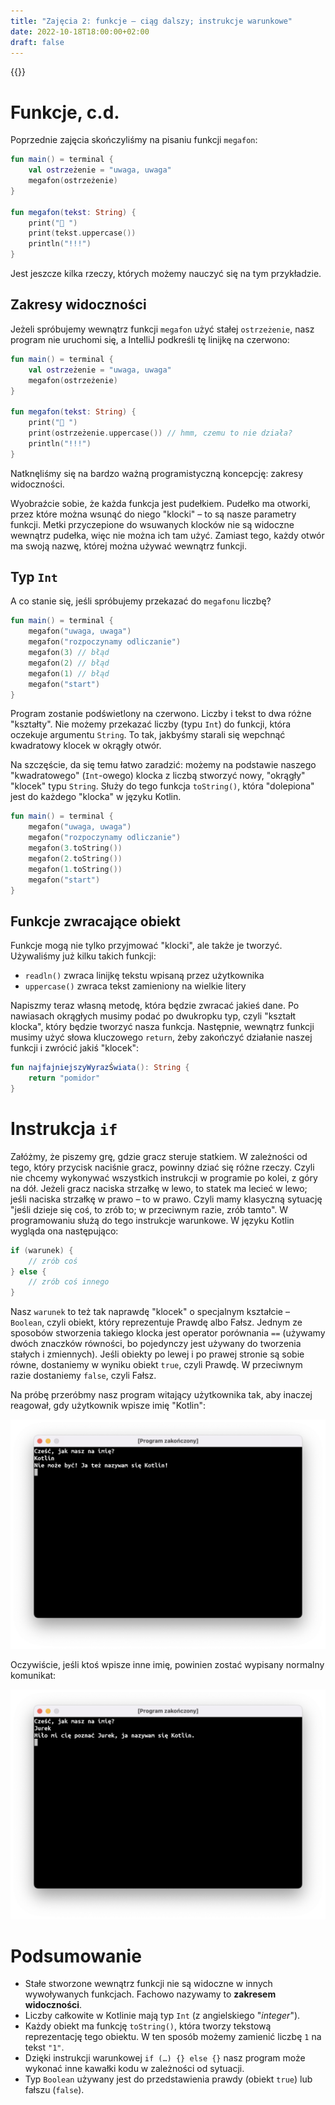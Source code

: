 ```yaml
---
title: "Zajęcia 2: funkcje – ciąg dalszy; instrukcje warunkowe"
date: 2022-10-18T18:00:00+02:00
draft: false
---
```


{{<toc>}}

# Funkcje, c.d.

Poprzednie zajęcia skończyliśmy na pisaniu funkcji `megafon`:

```kotlin
fun main() = terminal {
    val ostrzeżenie = "uwaga, uwaga"
    megafon(ostrzeżenie)
}

fun megafon(tekst: String) {
    print("📣 ")
    print(tekst.uppercase())
    println("!!!")
}
```

Jest jeszcze kilka rzeczy, których możemy nauczyć się na tym przykładzie.

## Zakresy widoczności

Jeżeli spróbujemy wewnątrz funkcji `megafon` użyć stałej `ostrzeżenie`, nasz program nie uruchomi się, a IntelliJ podkreśli tę linijkę na czerwono:

```kotlin
fun main() = terminal {
    val ostrzeżenie = "uwaga, uwaga"
    megafon(ostrzeżenie)
}

fun megafon(tekst: String) {
    print("📣 ")
    print(ostrzeżenie.uppercase()) // hmm, czemu to nie działa?
    println("!!!")
}
```

Natknęliśmy się na bardzo ważną programistyczną koncepcję: zakresy widoczności.

Wyobraźcie sobie, że każda funkcja jest pudełkiem. Pudełko ma otworki, przez które można wsunąć do niego "klocki" – to są nasze parametry funkcji. Metki przyczepione do wsuwanych klocków nie są widoczne wewnątrz pudełka, więc nie można ich tam użyć. Zamiast tego, każdy otwór ma swoją nazwę, której można używać wewnątrz funkcji. 

## Typ `Int`

A co stanie się, jeśli spróbujemy przekazać do `megafonu` liczbę?

```kotlin
fun main() = terminal {
    megafon("uwaga, uwaga")
    megafon("rozpoczynamy odliczanie")
    megafon(3) // błąd
    megafon(2) // błąd
    megafon(1) // błąd
    megafon("start")
}
```

Program zostanie podświetlony na czerwono. Liczby i tekst to dwa różne "kształty". Nie możemy przekazać liczby (typu `Int`) do funkcji, która oczekuje argumentu `String`. To tak, jakbyśmy starali się wepchnąć kwadratowy klocek w okrągły otwór.

Na szczęście, da się temu łatwo zaradzić: możemy na podstawie naszego "kwadratowego" (`Int`-owego) klocka z liczbą stworzyć nowy, "okrągły" "klocek" typu `String`. Służy do tego funkcja `toString()`, która "dolepiona" jest do każdego "klocka" w języku Kotlin.

```kotlin
fun main() = terminal {
    megafon("uwaga, uwaga")
    megafon("rozpoczynamy odliczanie")
    megafon(3.toString())
    megafon(2.toString())
    megafon(1.toString())
    megafon("start")
}
```

## Funkcje zwracające obiekt

Funkcje mogą nie tylko przyjmować "klocki", ale także je tworzyć. Używaliśmy już kilku takich funkcji:

- `readln()` zwraca linijkę tekstu wpisaną przez użytkownika
- `uppercase()` zwraca tekst zamieniony na wielkie litery

Napiszmy teraz własną metodę, która będzie zwracać jakieś dane. Po nawiasach okrągłych musimy podać po dwukropku typ, czyli "kształt klocka", który będzie tworzyć nasza funkcja. Następnie, wewnątrz funkcji musimy użyć słowa kluczowego `return`, żeby zakończyć działanie naszej funkcji i zwrócić jakiś "klocek":

```kotlin
fun najfajniejszyWyrazŚwiata(): String {
    return "pomidor"
}
```

# Instrukcja `if`

Załóżmy, że piszemy grę, gdzie gracz steruje statkiem. W zależności od tego, który przycisk naciśnie gracz, powinny dziać się różne rzeczy. Czyli nie chcemy wykonywać wszystkich instrukcji w programie po kolei, z góry na dół. Jeżeli gracz naciska strzałkę w lewo, to statek ma lecieć w lewo; jeśli naciska strzałkę w prawo – to w prawo. Czyli mamy klasyczną sytuację "jeśli dzieje się coś, to zrób to; w przeciwnym razie, zrób tamto". W programowaniu służą do tego instrukcje warunkowe. W języku Kotlin wygląda ona następująco:

```kotlin
if (warunek) {
    // zrób coś
} else {
    // zrób coś innego
}
```

Nasz `warunek` to też tak naprawdę "klocek" o specjalnym kształcie – `Boolean`, czyli obiekt, który reprezentuje Prawdę albo Fałsz. Jednym ze sposobów stworzenia takiego klocka jest operator porównania `==` (używamy dwóch znaczków równości, bo pojedynczy jest używany do tworzenia stałych i zmiennych). Jeśli obiekty po lewej i po prawej stronie są sobie równe, dostaniemy w wyniku obiekt `true`, czyli Prawdę. W przeciwnym razie dostaniemy `false`, czyli Fałsz.

Na próbę przeróbmy nasz program witający użytkownika tak, aby inaczej reagował, gdy użytkownik wpisze imię "Kotlin":

![Program "przywitanie"](przywitanie_v2.png)

Oczywiście, jeśli ktoś wpisze inne imię, powinien zostać wypisany normalny komunikat:

![Program "przywitanie"](przywitanie.png)

# Podsumowanie

* Stałe stworzone wewnątrz funkcji nie są widoczne w innych wywoływanych funkcjach. Fachowo nazywamy to **zakresem widoczności**. 
* Liczby całkowite w Kotlinie mają typ `Int` (z angielskiego "*integer*").
* Każdy obiekt ma funkcję `toString()`, która tworzy tekstową reprezentację tego obiektu. W ten sposób możemy zamienić liczbę `1` na tekst `"1"`.
* Dzięki instrukcji warunkowej `if (…) {} else {}` nasz program może wykonać inne kawałki kodu w zależności od sytuacji.
* Typ `Boolean` używany jest do przedstawienia prawdy (obiekt `true`) lub fałszu (`false`).
